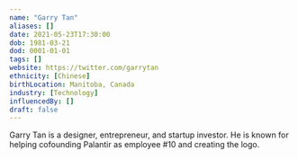```yaml
---
name: "Garry Tan"
aliases: []
date: 2021-05-23T17:30:00
dob: 1981-03-21
dod: 0001-01-01
tags: []
website: https://twitter.com/garrytan
ethnicity: [Chinese]
birthLocation: Manitoba, Canada
industry: [Technology]
influencedBy: []
draft: false
---
```


Garry Tan is a designer, entrepreneur, and startup investor. He is known for helping cofounding Palantir as employee #10 and creating the logo.
